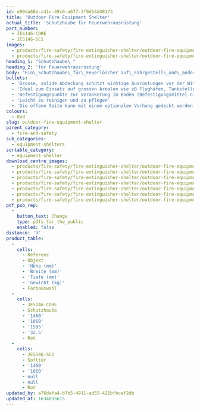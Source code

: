 ```yaml
---
id: e00da68b-c41c-49c0-a677-3f9d54d48173
title: 'Outdoor Fire Equipment Shelter'
actual_title: 'Schutzhaube für Feuerwehrausrüstung'
part_number:
  - JES146-CORE
  - JES146-SC1
images:
  - products/fire-safety/fire-extinguisher-shelter/outdoor-fire-equipment-shelter/images-lr/Product_Image_776x776_(518x518_focus_area)-JES146-CORE_01.jpg
  - products/fire-safety/fire-extinguisher-shelter/outdoor-fire-equipment-shelter/images-lr/Product_Image_776x776_(518x518_focus_area)-JES146-CORE_03.jpg
heading_1: "Schutzhaube\_"
heading_2: 'für Feuerwehrausrüstung'
body: "Ein\_Schutzhaube\_für\_Feuerlöscher auf\_Fahrgestell\_und\_andere\_Ausrüstungen\_"
bullets:
  - 'Grosse, solide Abdeckung schützt wichtige Ausrüstungen vor der Witterung aber hält sie stets sichtbar und leicht zugreifbar'
  - 'Ideal zum Einsatz auf grossen Arealen wie zB Flughäfen, Tankstellen, Industriegelände'
  - 'Befestigungspunkte zur Verankerung im Boden (Befestigungsmittel nicht im Lieferumfang enthalten)'
  - 'Leicht zu reinigen und zu pflegen'
  - 'Die offene Seite kann mit einem optionalen Vorhang gedeckt werden, der aus einem Polyestertuch mit Reissverschlussöffnung besteht.'
colours:
  - Red
slug: outdoor-fire-equipment-shelter
parent_category:
  - fire-and-safety
sub_categories:
  - equipment-shelters
sortable_category:
  - equipment-shelter
download_centre_images:
  - products/fire-safety/fire-extinguisher-shelter/outdoor-fire-equipment-shelter/images-hr/JES146-CORE_01.jpg
  - products/fire-safety/fire-extinguisher-shelter/outdoor-fire-equipment-shelter/images-hr/JES146-CORE_02.jpg
  - products/fire-safety/fire-extinguisher-shelter/outdoor-fire-equipment-shelter/images-hr/JES146-CORE_03.jpg
  - products/fire-safety/fire-extinguisher-shelter/outdoor-fire-equipment-shelter/images-hr/JES146-SC1_01.jpg
  - products/fire-safety/fire-extinguisher-shelter/outdoor-fire-equipment-shelter/images-hr/JES146-SC1_02.jpg
  - products/fire-safety/fire-extinguisher-shelter/outdoor-fire-equipment-shelter/images-hr/JES146-SC1_03.jpg
  - products/fire-safety/fire-extinguisher-shelter/outdoor-fire-equipment-shelter/images-hr/JES146-SC1_04.jpg
pdf_pub_rep:
  -
    button_text: Change
    type: pdfs_for_the_public
    enabled: false
distance: '3'
product_table:
  -
    cells:
      - Referenz
      - Objekt
      - 'Höhe (mm)'
      - 'Breite (mm)'
      - 'Tiefe (mm)'
      - 'Gewicht (kg)'
      - Farbauswahl
  -
    cells:
      - JES146-CORE
      - Schutzhaube
      - '1460'
      - '1060'
      - '1595'
      - '32.5'
      - Rot
  -
    cells:
      - JES146-SC1
      - Softtür
      - '1460'
      - '1060'
      - null
      - null
      - Rot
updated_by: a76dafa4-b7b5-4911-ad55-421bfbcef2db
updated_at: 1634035615
---
```

